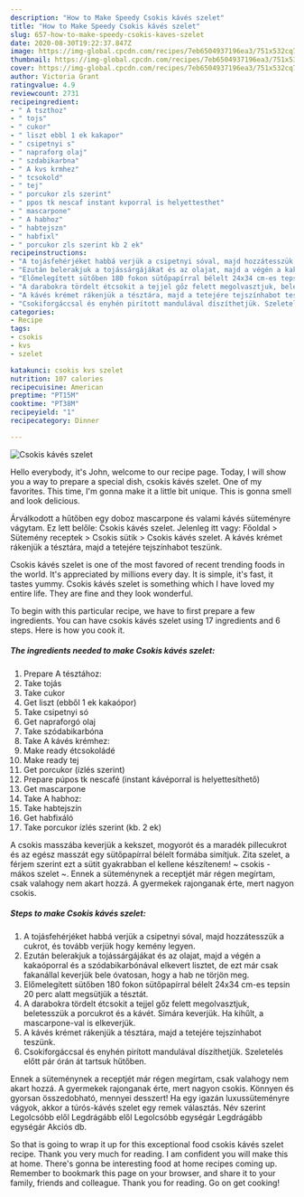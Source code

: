 ```yaml
---
description: "How to Make Speedy Csokis kávés szelet"
title: "How to Make Speedy Csokis kávés szelet"
slug: 657-how-to-make-speedy-csokis-kaves-szelet
date: 2020-08-30T19:22:37.847Z
image: https://img-global.cpcdn.com/recipes/7eb6504937196ea3/751x532cq70/csokis-kaves-szelet-recept-foto.jpg
thumbnail: https://img-global.cpcdn.com/recipes/7eb6504937196ea3/751x532cq70/csokis-kaves-szelet-recept-foto.jpg
cover: https://img-global.cpcdn.com/recipes/7eb6504937196ea3/751x532cq70/csokis-kaves-szelet-recept-foto.jpg
author: Victoria Grant
ratingvalue: 4.9
reviewcount: 2731
recipeingredient:
- " A tszthoz"
- " tojs"
- " cukor"
- " liszt ebbl 1 ek kakapor"
- " csipetnyi s"
- " napraforg olaj"
- " szdabikarbna"
- " A kvs krmhez"
- " tcsokold"
- " tej"
- " porcukor zls szerint"
- " ppos tk nescaf instant kvporral is helyettesthet"
- " mascarpone"
- " A habhoz"
- " habtejszn"
- " habfixl"
- " porcukor zls szerint kb 2 ek"
recipeinstructions:
- "A tojásfehérjéket habbá verjük a csipetnyi sóval, majd hozzátesszük a cukrot, és tovább verjük hogy kemény legyen."
- "Ezután belerakjuk a tojássárgájákat és az olajat, majd a végén a kakaóporral és a szódabikarbónával elkevert lisztet, de ezt már csak fakanállal keverjük bele óvatosan, hogy a hab ne törjön meg."
- "Előmelegített sütőben 180 fokon sütőpapírral bélelt 24x34 cm-es tepsin 20 perc alatt megsütjük a tésztát."
- "A darabokra tördelt étcsokit a tejjel gőz felett megolvasztjuk, beletesszük a porcukrot és a kávét. Simára keverjük. Ha kihűlt, a mascarpone-val is elkeverjük."
- "A kávés krémet rákenjük a tésztára, majd a tetejére tejszínhabot teszünk."
- "Csokiforgáccsal és enyhén pirított mandulával díszíthetjük. Szeletelés előtt pár órán át tartsuk hűtőben."
categories:
- Recipe
tags:
- csokis
- kvs
- szelet

katakunci: csokis kvs szelet 
nutrition: 107 calories
recipecuisine: American
preptime: "PT15M"
cooktime: "PT38M"
recipeyield: "1"
recipecategory: Dinner

---
```



![Csokis kávés szelet](https://img-global.cpcdn.com/recipes/7eb6504937196ea3/751x532cq70/csokis-kaves-szelet-recept-foto.jpg)

Hello everybody, it's John, welcome to our recipe page. Today, I will show you a way to prepare a special dish, csokis kávés szelet. One of my favorites. This time, I'm gonna make it a little bit unique. This is gonna smell and look delicious.

Árválkodott a hűtőben egy doboz mascarpone és valami kávés süteményre vágytam. Ez lett belőle: Csokis kávés szelet. Jelenleg itt vagy: Főoldal &gt; Sütemény receptek &gt; Csokis sütik &gt; Csokis kávés szelet. A kávés krémet rákenjük a tésztára, majd a tetejére tejszínhabot teszünk.

Csokis kávés szelet is one of the most favored of recent trending foods in the world. It's appreciated by millions every day. It is simple, it's fast, it tastes yummy. Csokis kávés szelet is something which I have loved my entire life. They are fine and they look wonderful.


To begin with this particular recipe, we have to first prepare a few ingredients. You can have csokis kávés szelet using 17 ingredients and 6 steps. Here is how you cook it.

<!--inarticleads1-->

##### The ingredients needed to make Csokis kávés szelet:

1. Prepare  A tésztához:
1. Take  tojás
1. Take  cukor
1. Get  liszt (ebből 1 ek kakaópor)
1. Take  csipetnyi só
1. Get  napraforgó olaj
1. Take  szódabikarbóna
1. Take  A kávés krémhez:
1. Make ready  étcsokoládé
1. Make ready  tej
1. Get  porcukor (ízlés szerint)
1. Prepare  púpos tk nescafé (instant kávéporral is helyettesíthető)
1. Get  mascarpone
1. Take  A habhoz:
1. Take  habtejszín
1. Get  habfixáló
1. Take  porcukor ízlés szerint (kb. 2 ek)


A csokis masszába keverjük a kekszet, mogyorót és a maradék pillecukrot és az egész masszát egy sütőpapírral bélelt formába simítjuk. Zita szelet, a férjem szerint ezt a sütit gyakrabban el kellene készítenem! ~ csokis - mákos szelet ~. Ennek a süteménynek a receptjét már régen megírtam, csak valahogy nem akart hozzá. A gyermekek rajonganak érte, mert nagyon csokis. 

<!--inarticleads2-->

##### Steps to make Csokis kávés szelet:

1. A tojásfehérjéket habbá verjük a csipetnyi sóval, majd hozzátesszük a cukrot, és tovább verjük hogy kemény legyen.
1. Ezután belerakjuk a tojássárgájákat és az olajat, majd a végén a kakaóporral és a szódabikarbónával elkevert lisztet, de ezt már csak fakanállal keverjük bele óvatosan, hogy a hab ne törjön meg.
1. Előmelegített sütőben 180 fokon sütőpapírral bélelt 24x34 cm-es tepsin 20 perc alatt megsütjük a tésztát.
1. A darabokra tördelt étcsokit a tejjel gőz felett megolvasztjuk, beletesszük a porcukrot és a kávét. Simára keverjük. Ha kihűlt, a mascarpone-val is elkeverjük.
1. A kávés krémet rákenjük a tésztára, majd a tetejére tejszínhabot teszünk.
1. Csokiforgáccsal és enyhén pirított mandulával díszíthetjük. Szeletelés előtt pár órán át tartsuk hűtőben.


Ennek a süteménynek a receptjét már régen megírtam, csak valahogy nem akart hozzá. A gyermekek rajonganak érte, mert nagyon csokis. Könnyen és gyorsan összedobható, mennyei desszert! Ha egy igazán luxussüteményre vágyok, akkor a túrós-kávés szelet egy remek választás. Név szerint Legolcsóbb elől Legdrágább elől Legolcsóbb egységár Legdrágább egységár Akciós db. 

So that is going to wrap it up for this exceptional food csokis kávés szelet recipe. Thank you very much for reading. I am confident you will make this at home. There's gonna be interesting food at home recipes coming up. Remember to bookmark this page on your browser, and share it to your family, friends and colleague. Thank you for reading. Go on get cooking!
